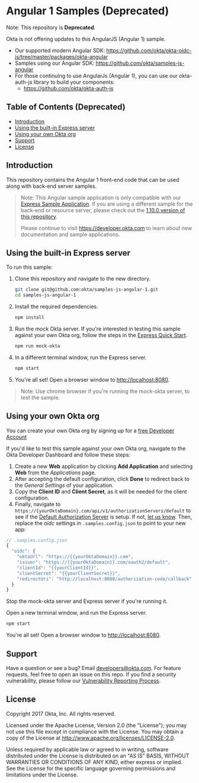 Angular 1 Samples (Deprecated)
======
  
Note: This repository is **Deprecated**.

Okta is not offering updates to this AngularJS (Angular 1) sample.  
- Our supported modern Angular SDK: https://github.com/okta/okta-oidc-js/tree/master/packages/okta-angular
- Samples using our Angular SDK: https://github.com/okta/samples-js-angular
- For those continuing to use AngularJs (Angular 1), you can use our okta-auth-js library to build your components:
  - https://github.com/okta/okta-auth-js

## Table of Contents (Deprecated)

  - [Introduction](#introduction)
  - [Using the built-in Express server](#using-the-built-in-express-server)
  - [Using your own Okta org](#using-your-own-okta-org)
  - [Support](#support)
  - [License](#license)

## Introduction

This repository contains the Angular 1 front-end code that can be used along with back-end server samples.

> Note: This Angular sample application is only compatible with our [Express Sample Application](https://github.com/okta/samples-nodejs-express-4).  If you are using a different sample for the back-end or resource server, please check out the [1.10.0 version of this repository](https://github.com/okta/samples-js-angular-1/tree/1.10).
>
> Please continue to visit https://developer.okta.com to learn about new documentation and sample applications.

## Using the built-in Express server

To run this sample:

1. Clone this repository and navigate to the new directory.

    ```bash
    git clone git@github.com:okta/samples-js-angular-1.git
    cd samples-js-angular-1
    ```

2. Install the required dependencies.

    ```bash
    npm install
    ```

3. Run the mock Okta server. If you're interested in testing this sample against your own Okta org, follow the steps in the [Express Quick Start](https://github.com/okta/samples-nodejs-express-4#quick-start).

    ```bash
    npm run mock-okta
    ```

4. In a different terminal window, run the Express server.

    ```bash
    npm start
    ```

5. You're all set! Open a browser window to [http://localhost:8080](http://localhost:8080).
> Note:
Use chrome browser if you're running the mock-okta server, to test the sample.

## Using your own Okta org
You can create your own Okta org by signing up for a [free Developer Account](https://developer.okta.com/signup/)

If you'd like to test this sample against your own Okta org, navigate to the Okta Developer Dashboard and follow these steps:

1. Create a new **Web** application by clicking **Add Application** and selecting **Web** from the *Applications* page.
2. After accepting the default configuration, click **Done** to redirect back to the *General Settings* of your application.
3. Copy the **Client ID** and **Client Secret**, as it will be needed for the client configuration.
4. Finally, navigate to `https://{yourOktaDomain}.com/api/v1/authorizationServers/default` to see if the [Default Authorization Server](https://developer.okta.com/docs/api/resources/oauth2.html#using-the-default-authorization-server) is setup. If not, [let us know](mailto:developers@okta.com).
Then, replace the *oidc* settings in `.samples.config.json` to point to your new app:
```javascript
// .samples.config.json
{
  "oidc": {
    "oktaUrl": "https://{{yourOktaDomain}}.com",
    "issuer": "https://{{yourOktaDomain}}.com/oauth2/default",
    "clientId": "{{yourClientId}}",
    "clientSecret": "{{yourClientSecret}}",
    "redirectUri": "http://localhost:8080/authorization-code/callback"
  }
}
```

Stop the mock-okta server and Express server if you're running it.

Open a new terminal window, and run the Express server.

   ```bash
   npm start
   ```

You're all set! Open a browser window to [http://localhost:8080](http://localhost:8080).


## Support

Have a question or see a bug? Email developers@okta.com. For feature requests, feel free to open an issue on this repo. If you find a security vulnerability, please follow our [Vulnerability Reporting Process](https://www.okta.com/vulnerability-reporting-policy/).

## License

Copyright 2017 Okta, Inc. All rights reserved.

Licensed under the Apache License, Version 2.0 (the "License"); you may not use this file except in compliance with the License. You may obtain a copy of the License at http://www.apache.org/licenses/LICENSE-2.0.

Unless required by applicable law or agreed to in writing, software distributed under the License is distributed on an "AS IS" BASIS, WITHOUT WARRANTIES OR CONDITIONS OF ANY KIND, either express or implied. See the License for the specific language governing permissions and limitations under the License.
